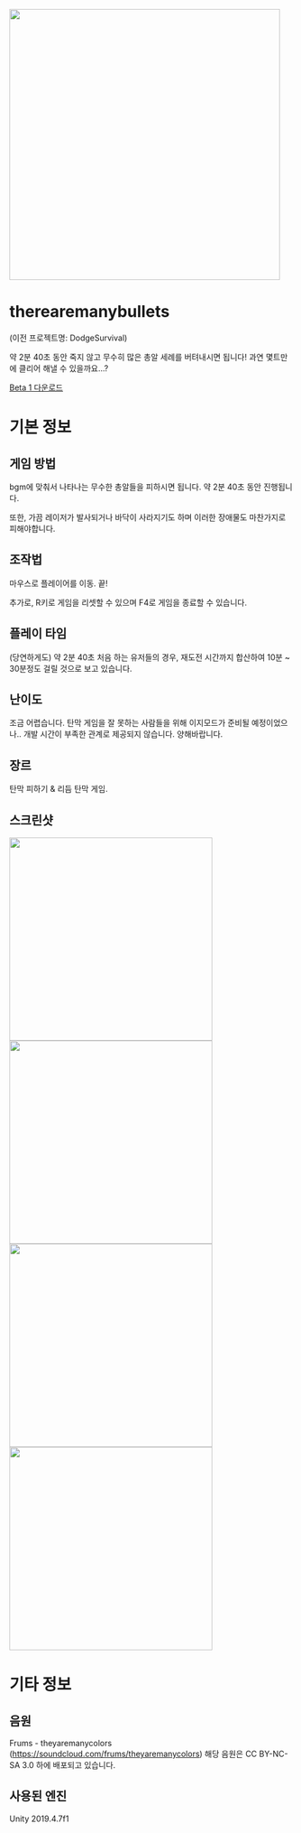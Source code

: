 <img src="https://raw.githubusercontent.com/PortalCube/therearemanybullets/master/Github/Title.png" width="480px"></img>

# therearemanybullets

(이전 프로젝트명: DodgeSurvival)

약 2분 40초 동안 죽지 않고 무수히 많은 총알 세례를 버텨내시면 됩니다!
과연 몇트만에 클리어 해낼 수 있을까요...?

[Beta 1 다운로드](https://github.com/PortalCube/therearemanybullets/releases/tag/v0.1.0)<br>

# 기본 정보

## 게임 방법

bgm에 맞춰서 나타나는 무수한 총알들을 피하시면 됩니다. 약 2분 40초 동안 진행됩니다.

또한, 가끔 레이저가 발사되거나 바닥이 사라지기도 하며 이러한 장애물도 마찬가지로 피해야합니다.

## 조작법

마우스로 플레이어를 이동. 끝!

추가로, R키로 게임을 리셋할 수 있으며 F4로 게임을 종료할 수 있습니다.

## 플레이 타임

(당연하게도) 약 2분 40초
처음 하는 유저들의 경우, 재도전 시간까지 합산하여 10분 ~ 30분정도 걸릴 것으로 보고 있습니다.

## 난이도

조금 어렵습니다. 탄막 게임을 잘 못하는 사람들을 위해 이지모드가 준비될 예정이었으나.. 개발 시간이 부족한 관계로 제공되지 않습니다. 양해바랍니다.

## 장르

탄막 피하기 & 리듬 탄막 게임.

## 스크린샷

<img src="https://raw.githubusercontent.com/PortalCube/therearemanybullets/master/Github/Screenshot_1.png" width="360px"></img>
<img src="https://raw.githubusercontent.com/PortalCube/therearemanybullets/master/Github/Screenshot_2.png" width="360px"></img>
<img src="https://raw.githubusercontent.com/PortalCube/therearemanybullets/master/Github/Screenshot_3.png" width="360px"></img>
<img src="https://raw.githubusercontent.com/PortalCube/therearemanybullets/master/Github/Screenshot_4.png" width="360px"></img>

# 기타 정보

## 음원

Frums - theyaremanycolors (https://soundcloud.com/frums/theyaremanycolors)
해당 음원은 CC BY-NC-SA 3.0 하에 배포되고 있습니다.

## 사용된 엔진

Unity 2019.4.7f1
